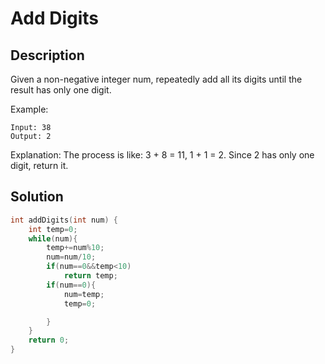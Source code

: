 # Add Digits
## Description
Given a non-negative integer num, repeatedly add all its digits until the result has only one digit.

Example:
```
Input: 38
Output: 2 
```
Explanation: The process is like: 3 + 8 = 11, 1 + 1 = 2. 
             Since 2 has only one digit, return it.
## Solution
```c
int addDigits(int num) {
    int temp=0;
    while(num){
        temp+=num%10;
        num=num/10;
        if(num==0&&temp<10)
            return temp;
        if(num==0){
            num=temp;
            temp=0;

        }
    }
    return 0;
}
```